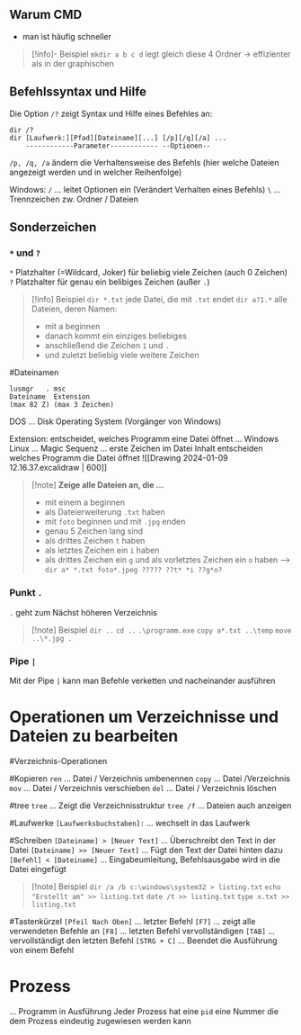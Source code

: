 ## Warum CMD
- man ist häufig schneller
>[!info]- Beispiel
>`mkdir a b c d` legt gleich diese 4 Ordner -> effizienter als in der graphischen
## Befehlssyntax und Hilfe

Die Option `/?` zeigt Syntax und Hilfe eines Befehles an:
```shell
dir /?
dir [Laufwerk:][Pfad][Dateiname][...] [/p][/q][/a] ...
    ------------Parameter------------ --Optionen--
```
`/p, /q, /a` ändern die Verhaltensweise des Befehls (hier welche Dateien angezeigt werden und in welcher Reihenfolge)

Windows:
	`/` … leitet Optionen ein (Verändert Verhalten eines Befehls)
	`\` … Trennzeichen zw. Ordner / Dateien

## Sonderzeichen
### `*` und `?`

`*` Platzhalter (=Wildcard, Joker) für beliebig viele Zeichen (auch 0 Zeichen)
`?` Platzhalter für genau ein belibiges Zeichen (außer `.`)

>[!info] Beispiel
>`dir *.txt` jede Datei, die mit `.txt` endet
>`dir a?1.*` alle Dateien, deren Namen: 
>- mit a beginnen
>- danach kommt ein einziges beliebiges
>- anschließend die Zeichen `1` und `.`
>- und zuletzt beliebig viele weitere Zeichen

#Dateinamen
```
lusmgr   . msc
Dateiname  Extension
(max 82 Z) (max 3 Zeichen)
```
DOS … Disk Operating System (Vorgänger von Windows)

Extension: entscheidet, welches Programm eine Datei öffnet … Windows
Linux … Magic Sequenz … erste Zeichen im Datei Inhalt entscheiden welches Programm die Datei öffnet
![[Drawing 2024-01-09 12.16.37.excalidraw | 600]]
>[!note] __Zeige alle Dateien an, die …__
>- mit einem a beginnen
>- als Dateierweiterung `.txt` haben
>- mit `foto` beginnen und mit `.jpg` enden
>- genau 5 Zeichen lang sind
>- als drittes Zeichen `t` haben
>- als letztes Zeichen ein `i` haben
>- als drittes Zeichen ein `g` und als vorletztes Zeichen ein `o` haben
>--> `dir a* *.txt foto*.jpeg ????? ??t* *i ??g*o?`

### Punkt `.`

`.` geht zum Nächst höheren Verzeichnis

>[!note] Beispiel
>`dir ..`
>`cd ..`
>`.\programm.exe`
>`copy a*.txt ..\temp`
>`move ..\*.jpg .`

### Pipe `|`

Mit der Pipe `|` kann man Befehle verketten und nacheinander ausführen
# Operationen um Verzeichnisse und Dateien zu bearbeiten
#Verzeichnis-Operationen

#Kopieren
`ren` … Datei / Verzeichnis umbenennen
`copy` … Datei /Verzeichnis
`mov` … Datei / Verzeichnis verschieben
`del` … Datei / Verzeichnis löschen

#tree
`tree` … Zeigt die Verzeichnisstruktur
`tree /f` … Dateien auch anzeigen

#Laufwerke
`[Laufwerksbuchstaben]:` … wechselt in das Laufwerk

#Schreiben
`[Dateiname] > [Neuer Text]` … Überschreibt den Text in der Datei
`[Dateiname] >> [Neuer Text]` … Fügt den Text der Datei hinten dazu
`[Befehl] < [Dateiname]` … Eingabeumleitung, Befehlsausgabe wird in die Datei eingefügt
>[!note] Beispiel
>`dir /a /b c:\windows\system32 > listing.txt`
>`echo "Erstellt am" >> listing.txt`
>`date /t >> listing.txt`
>`type x.txt >> listing.txt`

#Tastenkürzel
`[Pfeil Nach Oben]` … letzter Befehl
`[F7]` … zeigt alle verwendeten Befehle an
`[F8]` … letzten Befehl vervollständigen
`[TAB]` … vervollständigt den letzten Befehl
`[STRG + C]` … Beendet die Ausführung von einem Befehl

# Prozess
… Programm in Ausführung
Jeder Prozess hat eine `pid` eine Nummer die dem Prozess eindeutig zugewiesen werden kann